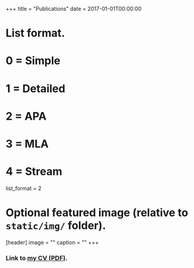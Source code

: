 +++
title = "Publications"
date = 2017-01-01T00:00:00

# List format.
#   0 = Simple
#   1 = Detailed
#   2 = APA
#   3 = MLA
#   4 = Stream
list_format = 2

# Optional featured image (relative to `static/img/` folder).
[header]
image = ""
caption = ""
+++

### Link to [my CV (PDF)](/file/Chen-CV-short.pdf). 
<br>
